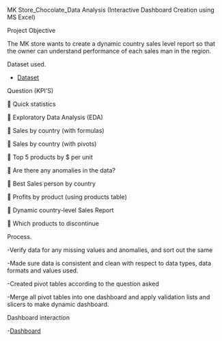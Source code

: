 MK Store_Chocolate_Data Analysis (Interactive Dashboard Creation using MS Excel)

Project Objective 

The MK store wants to create a dynamic country sales level report so that the owner can understand performance of each sales man in the region.

Dataset used.

- <a href="https://github.com/Mkiza-Netizen/Data-Analysis-Dashboard/blob/main/CHOCOLATE%20ANALYSIS.xlsx">Dataset</a>

Question (KPI’S)

	Quick statistics

	Exploratory Data Analysis (EDA) 

	Sales by country (with formulas)

	Sales by country (with pivots)

	Top 5 products by $ per unit

	Are there any anomalies in the data?

	Best Sales person by country

	Profits by product (using products table)

	Dynamic country-level Sales Report

	Which products to discontinue

Process.

-Verify data for any missing values and anomalies, and sort out the same

-Made sure data is consistent and clean with respect to data types, data formats and values used.

-Created pivot tables according to the question asked

-Merge all pivot tables into one dashboard and apply validation lists and slicers to make dynamic dashboard.


Dashboard interaction

-<a href="https://github.com/Mkiza-Netizen/Data-Analysis-Dashboard/blob/main/DYNAMIC%20COUNTRY%20SALES%20LEVEL%20REPORT..PNG">Dashboard</a>







